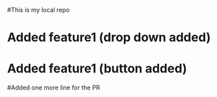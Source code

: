 #This is my local repo
# Added feature1 (drop down added)
# Added feature1 (button added)
#Added one more line for the PR